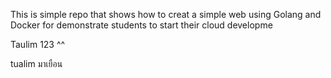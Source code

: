 This is simple repo that shows how to creat a simple web using Golang and Docker for demonstrate students to start their cloud developme


Taulim 123 ^^ 


tualim มาเยือน
